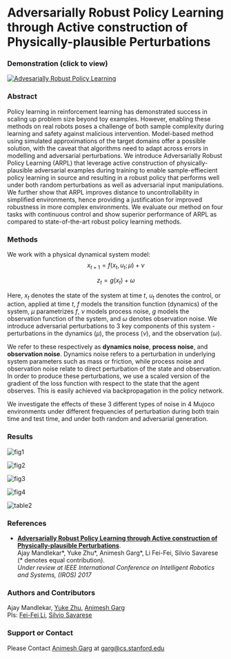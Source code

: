 # Adversarially Robust Policy Learning through Active construction of Physically-plausible Perturbations

### Demonstration (click to view)

[![Advesarially Robust Policy Learning](https://img.youtube.com/vi/yZ-gSsbbzh0/0.jpg)](https://www.youtube.com/watch?v=yZ-gSsbbzh0)

### Abstract
Policy learning in reinforcement learning has demonstrated success in scaling up problem size beyond toy examples. However, enabling these methods on real robots poses a challenge of both sample complexity during learning and safety against malicious intervention. Model-based method using simulated approximations of the target domains offer a possible solution, with the caveat that algorithms need to adapt across errors in modelling and adversarial perturbations. We introduce Adversarially Robust Policy Learning (ARPL) that leverage active construction of physically-plausible adversarial examples during training to enable sample-effiecient policy learning in source and resulting in a robust policy that performs well under both random perturbations as well as adversarial input manipulations. We further show that ARPL improves distance to uncontrollability in simplified environments, hence providing a justification for improved robustness in more complex environments. We evaluate our method on four tasks with continuous control and show superior performance of ARPL as compared to state-of-the-art robust policy learning methods.

### Methods
We work with a physical dynamical system model:
$$
x_{t+1} = f(x_t, u_t; \mu) + \nu
$$

$$
z_t = g(x_t) + \omega
$$

Here, $x_t$ denotes the state of the system at time $t$, $u_t$ denotes the control, or action, applied at time $t$, $f$ models the transition function (dynamics) of the system, $\mu$ parametrizes $f$, $\nu$ models process noise, $g$ models the observation function of the system, and $\omega$ denotes observation noise. We introduce adversarial perturbations to 3 key components of this system - perturbations in the dynamics ($\mu$), the process ($\nu$), and the observation ($\omega$). 

We refer to these respectively as **dynamics noise**, **process noise**, and **observation noise**. Dynamics noise refers to a perturbation in underlying system parameters such as mass or friction, while process noise and observation noise relate to direct perturbation of the state and observation. In order to produce these perturbations, we use a scaled version of the gradient of the loss function with respect to the state that the agent observes. This is easily achieved via backpropagation in the policy network.

We investigate the effects of these 3 different types of noise in 4 Mujoco environments under different frequencies of perturbation during both train time and test time, and under both random and adversarial generation.

### Results

![fig1](https://stanfordrl.github.io/ARPL/figs/fig1.png)

![fig2](https://stanfordrl.github.io/ARPL/figs/fig2.png)

![fig3](https://stanfordrl.github.io/ARPL/figs/fig3.png)

![fig4](https://stanfordrl.github.io/ARPL/figs/fig4.png)

![table2](https://stanfordrl.github.io/ARPL/figs/table2.png)

### References
- [**Adversarially Robust Policy Learning through Active construction of Physically-plausible Perturbations**]().  
  Ajay Mandlekar\*, Yuke Zhu\*, Animesh Garg*, Li Fei-Fei, Silvio Savarese (\* denotes equal contribution).  
  *Under review at IEEE International Conference on Intelligent Robotics and Systems, (IROS) 2017*

### Authors and Contributors  

Ajay Mandlekar, [Yuke Zhu](https://web.stanford.edu/~yukez/), [Animesh Garg](http://ai.stanford.edu/~garg/)  
PIs: [Fei-Fei Li](http://vision.stanford.edu/feifeili/), [Silvio Savarese](cvgl.stanford.edu/silvio/)

### Support or Contact

Please Contact [Animesh Garg](http://ai.stanford.edu/~garg/) at [garg@cs.stanford.edu](mail:garg@cs.stanford.edu)
